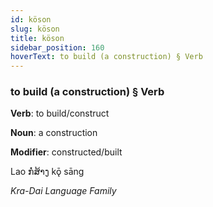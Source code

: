```yaml
---
id: köson
slug: köson
title: köson
sidebar_position: 160
hoverText: to build (a construction) § Verb
---
```


### to build (a construction) § Verb

**Verb**: to build/construct

**Noun**: a construction

**Modifier**: constructed/built

Lao ກໍ່ສ້າງ kǭ sāng 

*Kra-Dai Language Family*